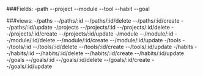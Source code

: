###Fields:
-path
--project
--module
--tool
--habit
--goal

###views:
-/paths
--/paths/:id
--/paths/:id/delete
--/paths/:id/create
--/paths/:id/update
-/projects
--/projects/:id
--/projects/:id/delete
--/projects/:id/create
--/projects/:id/update
-/module
--/module/:id
--/module/:id/delete
--/module/:id/create
--/module/:id/update
-/tools
--/tools/:id
--/tools/:id/delete
--/tools/:id/create
--/tools/:id/update
-/habits
--/habits/:id
--/habits/:id/delete
--/habits/:id/create
--/habits/:id/update
-/goals
--/goals/:id
--/goals/:id/delete
--/goals/:id/create
--/goals/:id/update
